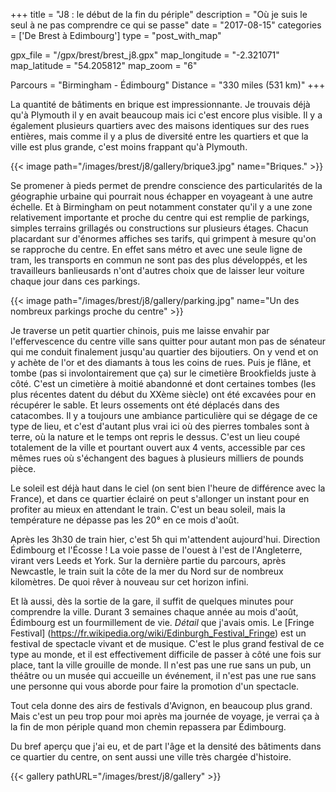 +++
title = "J8 : le début de la fin du périple"
description = "Où je suis le seul à ne pas comprendre ce qui se passe"
date = "2017-08-15"
categories = ['De Brest à Edimbourg']
type = "post_with_map"

gpx_file = "/gpx/brest/brest_j8.gpx"
map_longitude = "-2.321071"
map_latitude = "54.205812"
map_zoom = "6"

Parcours = "Birmingham - Édimbourg"
Distance = "330 miles (531 km)"
+++


La quantité de bâtiments en brique est impressionnante. Je trouvais déjà qu'à Plymouth il y en avait beaucoup mais ici c'est encore plus visible. Il y a également plusieurs quartiers avec des maisons identiques sur des rues entières, mais comme il y a plus de diversité entre les quartiers et que la ville est plus grande, c'est moins frappant qu'à Plymouth.


{{< image path="/images/brest/j8/gallery/brique3.jpg" name="Briques." >}}


Se promener à pieds permet de prendre conscience des particularités de la géographie urbaine qui pourrait nous échapper en voyageant à une autre échelle. Et à Birmingham on peut notamment constater qu'il y a une zone relativement importante et proche du centre qui est remplie de parkings, simples terrains grillagés ou constructions sur plusieurs étages. Chacun placardant sur d'énormes affiches ses tarifs, qui grimpent à mesure qu'on se rapproche du centre. En effet sans métro et avec une seule ligne de tram, les transports en commun ne sont pas des plus développés, et les travailleurs banlieusards n'ont d'autres choix que de laisser leur voiture chaque jour dans ces parkings.

{{< image path="/images/brest/j8/gallery/parking.jpg" name="Un des nombreux parkings proche du centre" >}}

Je traverse un petit quartier chinois, puis me laisse envahir par l'effervescence du centre ville sans quitter pour autant mon pas de sénateur qui me conduit finalement jusqu'au quartier des bijoutiers. On y vend et on y achète de l'or et des diamants à tous les coins de rues. Puis je flâne, et tombe (pas si involontairement que ça) sur le cimetière Brookfields juste à côté. C'est un cimetière à moitié abandonné et dont certaines tombes (les plus récentes datent du début du XXème siècle) ont été excavées pour en récupérer le sable. Et leurs ossements ont été déplacés dans des catacombes.
Il y a toujours une ambiance particulière qui se dégage de ce type de lieu, et c'est d'autant plus vrai ici où des pierres tombales sont à terre, où la nature et le temps ont repris le dessus. C'est un lieu coupé totalement de la ville et pourtant ouvert aux 4 vents, accessible par ces mêmes rues où s'échangent des bagues à plusieurs milliers de pounds pièce.

Le soleil est déjà haut dans le ciel (on sent bien l'heure de différence avec la France), et dans ce quartier éclairé on peut s'allonger un instant pour en profiter au mieux en attendant le train. C'est un beau soleil, mais la température ne dépasse pas les 20° en ce mois d'août.

Après les 3h30 de train hier, c'est 5h qui m'attendent aujourd'hui. Direction Édimbourg et l'Écosse ! La voie passe de l'ouest à l'est de l'Angleterre, virant vers Leeds et York. Sur la dernière partie du parcours, après Newcastle, le train suit la côte de la mer du Nord sur de nombreux kilomètres. De quoi rêver à nouveau sur cet horizon infini.

Et là aussi, dès la sortie de la gare, il suffit de quelques minutes pour comprendre la ville. Durant 3 semaines chaque année au mois d'août, Édimbourg est un fourmillement de vie. *Détail* que j'avais omis. Le [Fringe Festival] (https://fr.wikipedia.org/wiki/Edinburgh_Festival_Fringe) est un festival de spectacle vivant et de musique. C'est le plus grand festival de ce type au monde, et il est effectivement difficile de passer à côté une fois sur place, tant la ville grouille de monde. Il n'est pas une rue sans un pub, un théâtre ou un musée qui accueille un événement, il n'est pas une rue sans une personne qui vous aborde pour faire la promotion d'un spectacle.

Tout cela donne des airs de festivals d'Avignon, en beaucoup plus grand. Mais c'est un peu trop pour moi après ma journée de voyage, je verrai ça à la fin de mon périple quand mon chemin repassera par Édimbourg.

Du bref aperçu que j'ai eu, et de part l'âge et la densité des bâtiments dans ce quartier du centre, on sent aussi une ville très chargée d'histoire.


{{< gallery pathURL="/images/brest/j8/gallery" >}}
